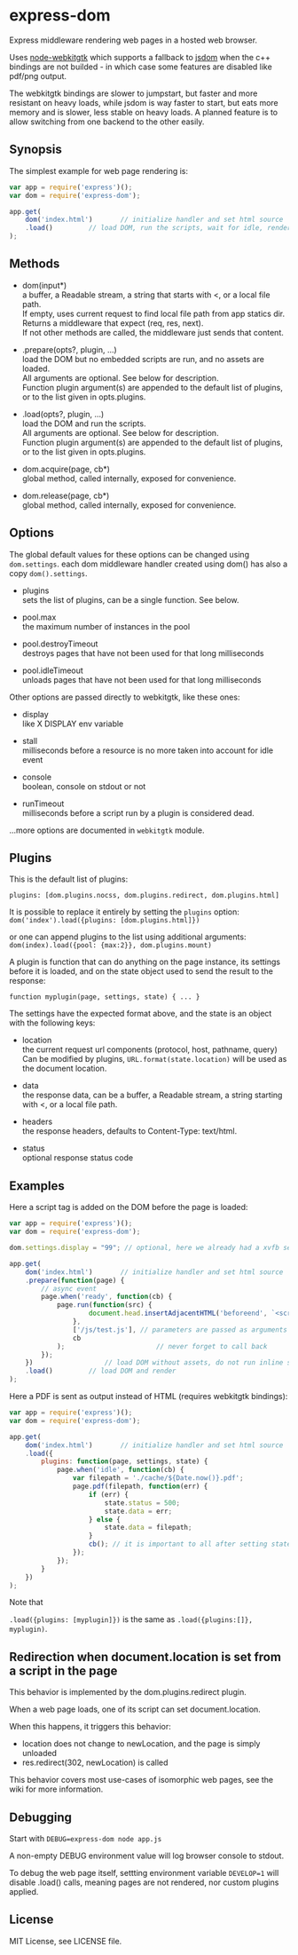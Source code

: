 express-dom
===========

Express middleware rendering web pages in a hosted web browser.

Uses [node-webkitgtk](https://github.com/kapouer/node-webkitgtk)
which supports a fallback to [jsdom](https://github.com/tmpvar/jsdom)
when the c++ bindings are not builded - in which case some features
are disabled like pdf/png output.

The webkitgtk bindings are slower to jumpstart, but faster and more resistant
on heavy loads, while jsdom is way faster to start, but eats more memory and
is slower, less stable on heavy loads. A planned feature is to allow switching
from one backend to the other easily.


## Synopsis

The simplest example for web page rendering is:

```js
var app = require('express')();
var dom = require('express-dom');

app.get(
	dom('index.html')		// initialize handler and set html source
	.load()		 	// load DOM, run the scripts, wait for idle, render and send result
);

```

## Methods

* dom(input*)  
  a buffer, a Readable stream, a string that starts with &lt;, or a local file path.  
  If empty, uses current request to find local file path from app statics dir.  
  Returns a middleware that expect (req, res, next).  
  If not other methods are called, the middleware just sends that content.

* .prepare(opts?, plugin, ...)  
  load the DOM but no embedded scripts are run, and no assets are loaded.  
  All arguments are optional. See below for description.  
  Function plugin argument(s) are appended to the default list of plugins,
  or to the list given in opts.plugins.

* .load(opts?, plugin, ...)  
  load the DOM and run the scripts.  
  All arguments are optional. See below for description.  
  Function plugin argument(s) are appended to the default list of plugins,
  or to the list given in opts.plugins.

* dom.acquire(page, cb*)  
  global method, called internally, exposed for convenience.

* dom.release(page, cb*)  
  global method, called internally, exposed for convenience.  


## Options

The global default values for these options can be changed using `dom.settings`.
each dom middleware handler created using dom() has also a copy `dom().settings`.

* plugins  
  sets the list of plugins, can be a single function. See below.

* pool.max  
  the maximum number of instances in the pool

* pool.destroyTimeout  
  destroys pages that have not been used for that long milliseconds

* pool.idleTimeout  
  unloads pages that have not been used for that long milliseconds

Other options are passed directly to webkitgtk, like these ones:

* display  
  like X DISPLAY env variable

* stall  
  milliseconds before a resource is no more taken into account for idle event

* console  
  boolean, console on stdout or not

* runTimeout  
  milliseconds before a script run by a plugin is considered dead.

...more options are documented in `webkitgtk` module.


## Plugins

This is the default list of plugins:

```
plugins: [dom.plugins.nocss, dom.plugins.redirect, dom.plugins.html]

```

It is possible to replace it entirely by setting the `plugins` option:
`dom('index').load({plugins: [dom.plugins.html]})`

or one can append plugins to the list using additional arguments:
`dom(index).load({pool: {max:2}}, dom.plugins.mount)`

A plugin is function that can do anything on the page instance, its settings
before it is loaded, and on the state object used to send the result to the
response:

`function myplugin(page, settings, state) { ... }`

The settings have the expected format above,
and the state is an object with the following keys:

* location  
  the current request url components (protocol, host, pathname, query)  
  Can be modified by plugins, `URL.format(state.location)` will be used as
  the document location.

* data  
  the response data, can be a buffer, a Readable stream, a string starting
  with &lt;, or a local file path.

* headers  
  the response headers, defaults to Content-Type: text/html.

* status  
  optional response status code


## Examples

Here a script tag is added on the DOM before the page is loaded:

```js
var app = require('express')();
var dom = require('express-dom');

dom.settings.display = "99"; // optional, here we already had a xvfb server

app.get(
	dom('index.html')		// initialize handler and set html source
	.prepare(function(page) {
		// async event
		page.when('ready', function(cb) {
			page.run(function(src) {
					document.head.insertAdjacentHTML('beforeend', `<script src="${src}"></script>`);
				},
				['/js/test.js'], // parameters are passed as arguments
				cb
			);						 // never forget to call back
		});
	}) 					// load DOM without assets, do not run inline scripts either
	.load()			// load DOM and render
);

```


Here a PDF is sent as output instead of HTML (requires webkitgtk bindings):

```js
var app = require('express')();
var dom = require('express-dom');

app.get(
	dom('index.html')		// initialize handler and set html source
	.load({
		plugins: function(page, settings, state) {
			page.when('idle', function(cb) {
				var filepath = './cache/${Date.now()}.pdf';
				page.pdf(filepath, function(err) {
					if (err) {
						state.status = 500;
						state.data = err;
					} else {
						state.data = filepath;
					}
					cb(); // it is important to all after setting state object
				});
			});
		}
	})
);

```

Note that 

`.load({plugins: [myplugin]})` is the same as `.load({plugins:[]}, myplugin)`.


## Redirection when document.location is set from a script in the page

This behavior is implemented by the dom.plugins.redirect plugin.

When a web page loads, one of its script can set document.location.

When this happens, it triggers this behavior:
- location does not change to newLocation, and the page is simply unloaded
- res.redirect(302, newLocation) is called

This behavior covers most use-cases of isomorphic web pages, see
the wiki for more information.


## Debugging

Start with
`DEBUG=express-dom node app.js`

A non-empty DEBUG environment value will log browser console to stdout.

To debug the web page itself, settting environment variable `DEVELOP=1` will
disable .load() calls, meaning pages are not rendered, nor custom plugins applied.


## License

MIT License, see LICENSE file.

